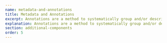 ```yaml
---
name: metadata-and-annotations
title: Metadata and Annotations
excerpt: Annotations are a method to systematically group and/or describe things in Synapse.
explanation: Annotations are a method to systematically group and/or describe things in Synapse.
section: additional-components
order: 5
---
```

